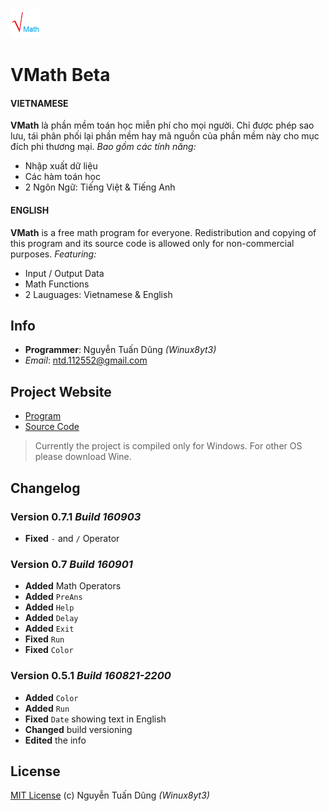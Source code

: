 ![VMath](/logo.png)
# VMath Beta

#### VIETNAMESE
**VMath** là phần mềm toán học miễn phí cho mọi người.
Chỉ được phép sao lưu, tái phân phối lại phần mềm hay mã nguồn của phần mềm này cho mục đích phi thương mại.
*Bao gồm các tính năng:*
- Nhập xuất dữ liệu
- Các hàm toán học
- 2 Ngôn Ngữ: Tiếng Việt & Tiếng Anh

#### ENGLISH
**VMath** is a free math program for everyone.
Redistribution and copying of this program and its source code is allowed only for non-commercial purposes.
*Featuring:*
- Input / Output Data
- Math Functions
- 2 Lauguages: Vietnamese & English

## Info

- **Programmer**: Nguyễn Tuấn Dũng *(Winux8yt3)*
- *Email*: ntd.112552@gmail.com

## Project Website

- [Program](https://bit.ly/vmath-xplorer)
- [Source Code](https://bit.ly/vmath-source)

> Currently the project is compiled only for Windows. For other OS please download Wine.

## Changelog

### Version 0.7.1 *Build 160903*

- **Fixed** `-` and `/` Operator

### Version 0.7 *Build 160901*

- **Added** Math Operators
- **Added** `PreAns`
- **Added** `Help`
- **Added** `Delay`
- **Added** `Exit`
- **Fixed** `Run`
- **Fixed** `Color`

### Version 0.5.1 *Build 160821-2200*

- **Added** `Color`
- **Added** `Run`
- **Fixed** `Date` showing text in English
- **Changed** build versioning
- **Edited** the info

## License
[MIT License](https://github.com/winux8yt3/vmath/blob/master/LICENSE) (c) Nguyễn Tuấn Dũng *(Winux8yt3)*
